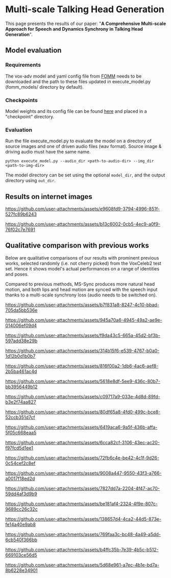 # Multi-scale Talking Head Generation

This page presents the results of our paper: "**A Comprehensive Multi-scale Approach for Speech and Dynamics Synchrony in Talking Head Generation**".

## Model evaluation

### Requirements

The vox-adv model and yaml config file from [FOMM](https://github.com/AliaksandrSiarohin/first-order-model) needs to be downloaded and the path to these files updated in execute_model.py (fomm_models/ directory by default).

### Checkpoints

Model weights and its config file can be found [here](https://drive.google.com/drive/u/0/folders/1dtNgqMLWNAkjH_wEkwJrzR9vJJ6ORwV3) and placed in a "checkpoint" directory.

### Evaluation

Run the file execute_model.py to evaluate the model on a directory of source images and one of driven audio files (wav format). Source image & driving audio must have the same name.

  ``python execute_model.py --audio_dir <path-to-audio-dir> --img_dir <path-to-img-dir>``

The model directory can be set using the optional `model_dir`, and the output directory using `out_dir`.

## Results on internet images

https://github.com/user-attachments/assets/e9608fd9-3794-4996-851f-527fc89b6243

https://github.com/user-attachments/assets/b13c6002-0cb5-4ec9-a0f9-76f02c7e7691

## Qualitative comparison with previous works

Below are qualitative comparisons of our results with prominent previous works, selected randomly (i.e. not cherry picked) from the VoxCeleb2 test set.
Hence it shows model's actual performances on a range of identities and poses.

Compared to previous methods, MS-Sync produces more natural head motion, and both lips and head motion are synced with the speech input thanks to a multi-scale synchrony loss (audio needs to be switched on).

https://github.com/user-attachments/assets/b7f831a8-8247-4c10-bbad-705da5bb536e

https://github.com/user-attachments/assets/945a70a6-4945-49a2-ae9e-014006ef09d4

https://github.com/user-attachments/assets/f9da43c5-665a-45d2-bf3b-597add38e29b

https://github.com/user-attachments/assets/314b15f6-e539-4767-b0a0-1d12b0d1b0b7

https://github.com/user-attachments/assets/816f00a2-1db6-4ac6-aef8-2b5ba461ac4d

https://github.com/user-attachments/assets/5618e8df-5ee9-436c-80b7-bb3956449b12

https://github.com/user-attachments/assets/c09717a9-033e-4d8d-89fd-b3e2f74aa827

https://github.com/user-attachments/assets/80df65a8-4fd0-499c-bce8-52ccb351d7cf

https://github.com/user-attachments/assets/6419aca6-9a5f-436b-affa-5f05c668eaa5

https://github.com/user-attachments/assets/6cca82cf-3106-43ec-ac20-f97fcd5d1ee1

https://github.com/user-attachments/assets/72fb6c4e-be42-4c1f-9d26-0c54cef2c8ef

https://github.com/user-attachments/assets/9008a447-9550-43f3-a766-a0017f18ed2d

https://github.com/user-attachments/assets/7827dd7a-2204-4f47-ac70-59dd4af3d9b9

https://github.com/user-attachments/assets/be181af4-2324-4f9e-807c-9689cc26c32c

https://github.com/user-attachments/assets/138657d4-4ca2-44d5-873e-fe14a40e9ab8

https://github.com/user-attachments/assets/769faa3c-bc48-4a49-a5dd-6cb540f366bb

https://github.com/user-attachments/assets/b4ffc35b-7e39-4b5c-b512-669103ce56d5

https://github.com/user-attachments/assets/5d68e961-a7ec-4b1e-bd7a-8b6228e34901
